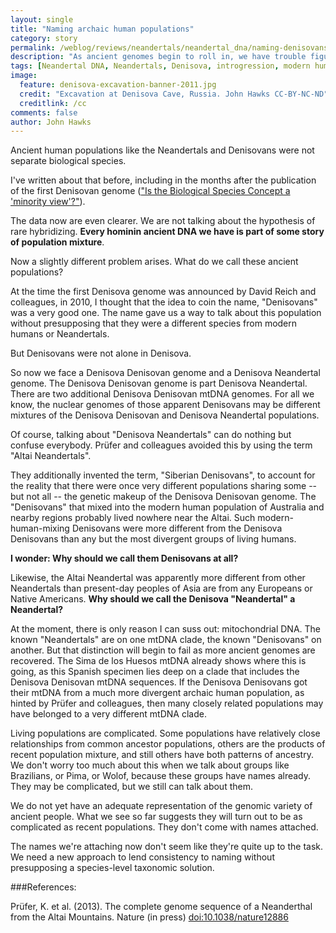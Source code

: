 ```yaml
---
layout: single 
title: "Naming archaic human populations" 
category: story
permalink: /weblog/reviews/neandertals/neandertal_dna/naming-denisovans-2014.html
description: "As ancient genomes begin to roll in, we have trouble figuring out what to call the ancient populations we're discovering."
tags: [Neandertal DNA, Neandertals, Denisova, introgression, modern human origins, population structure] 
image:
  feature: denisova-excavation-banner-2011.jpg
  credit: "Excavation at Denisova Cave, Russia. John Hawks CC-BY-NC-ND"
  creditlink: /cc
comments: false 
author: John Hawks 
---
```



Ancient human populations like the Neandertals and Denisovans were not separate biological species. 

I've written about that before, including in the months after the publication of the first Denisovan genome (<a href="http://johnhawks.net/weblog/topics/evolution/species/species-problem-gibbons-2011.html">"Is the Biological Species Concept a 'minority view'?"</a>). 

The data now are even clearer. We are not talking about the hypothesis of rare hybridizing. **Every hominin ancient DNA we have is part of some story of population mixture**. 

Now a slightly different problem arises. What do we call these ancient populations? 

At the time the first Denisova genome was announced by David Reich and colleagues, in 2010, I thought that the idea to coin the name, "Denisovans" was a very good one. The name gave us a way to talk about this population without presupposing that they were a different species from modern humans or Neandertals. 

But Denisovans were not alone in Denisova. 

So now we face a Denisova Denisovan genome and a Denisova Neandertal genome. The Denisova Denisovan genome is part Denisova Neandertal. There are two additional Denisova Denisovan mtDNA genomes. For all we know, the nuclear genomes of those apparent Denisovans may be different mixtures of the Denisova Denisovan and Denisova Neandertal populations. 

Of course, talking about "Denisova Neandertals" can do nothing but confuse everybody. Pr&uuml;fer and colleagues avoided this by using the term "Altai Neandertals". 

They additionally invented the term, "Siberian Denisovans", to account for the reality that there were once very different populations sharing some -- but not all -- the genetic makeup of the Denisova Denisovan genome. The "Denisovans" that mixed into the modern human population of Australia and nearby regions probably lived nowhere near the Altai. Such modern-human-mixing Denisovans were more different from the Denisova Denisovans than any but the most divergent groups of living humans. 

**I wonder: Why should we call them Denisovans at all?** 

Likewise, the Altai Neandertal was apparently more different from other Neandertals than present-day peoples of Asia are from any Europeans or Native Americans. **Why should we call the Denisova "Neandertal" a Neandertal?** 

At the moment, there is only reason I can suss out: mitochondrial DNA. The known "Neandertals" are on one mtDNA clade, the known "Denisovans" on another. But that distinction will begin to fail as more ancient genomes are recovered. The Sima de los Huesos mtDNA already shows where this is going, as this Spanish specimen lies deep on a clade that includes the Denisova Denisovan mtDNA sequences. If the Denisova Denisovans got their mtDNA from a much more divergent archaic human population, as hinted by Pr&uuml;fer and colleagues, then many closely related populations may have belonged to a very different mtDNA clade. 

Living populations are complicated. Some populations have relatively close relationships from common ancestor populations, others are the products of recent population mixture, and still others have both patterns of ancestry. We don't worry too much about this when we talk about groups like Brazilians, or Pima, or Wolof, because these groups have names already. They may be complicated, but we still can talk about them.

We do not yet have an adequate representation of the genomic variety of ancient people. What we see so far suggests they will turn out to be as complicated as recent populations. They don't come with names attached. 

The names we're attaching now don't seem like they're quite up to the task. We need a new approach to lend consistency to naming without presupposing a species-level taxonomic solution. 


###References:

<p class="cite">Pr&uuml;fer, K. et al. (2013). The complete genome sequence of a Neanderthal from the Altai Mountains. Nature (in press) <a href="http://dx.doi.org/10.1038/nature12886">doi:10.1038/nature12886</a></p>

